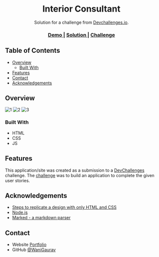 <!-- Please update value in the {}  -->

<h1 align="center">Interior Consultant</h1>

<div align="center">
   Solution for a challenge from  <a href="http://devchallenges.io" target="_blank">Devchallenges.io</a>.
</div>

<div align="center">
  <h3>
    <a href="https://interiorgw.netlify.app/">
      Demo
    </a>
    <span> | </span>
    <a href="https://interiorgw.netlify.app/">
      Solution
    </a>
    <span> | </span>
    <a href="https://devchallenges.io/challenges/Jymh2b2FyebRTUljkNcb">
      Challenge
    </a>
  </h3>
</div>

<!-- TABLE OF CONTENTS -->

## Table of Contents

- [Overview](#overview)
  - [Built With](#built-with)
- [Features](#features)
- [Contact](#contact)
- [Acknowledgements](#acknowledgements)

<!-- OVERVIEW -->

## Overview

![1](https://github.com/WaniGaurav/interior/assets/25397564/6eacaaa7-51a7-4ce1-9580-92ce22c92132)
![2](https://github.com/WaniGaurav/interior/assets/25397564/0cfb3a4f-e02a-431e-9176-a709df639bc1)
![3](https://github.com/WaniGaurav/interior/assets/25397564/7481488a-cdb2-4c6d-8707-303983c5c824)


### Built With

<!-- This section should list any major frameworks that you built your project using. Here are a few examples.-->

- HTML
- CSS
- JS

## Features

<!-- List the features of your application or follow the template. Don't share the figma file here :) -->

This application/site was created as a submission to a [DevChallenges](https://devchallenges.io/challenges) challenge. The [challenge](https://devchallenges.io/challenges/Jymh2b2FyebRTUljkNcb) was to build an application to complete the given user stories.

## Acknowledgements

<!-- This section should list any articles or add-ons/plugins that helps you to complete the project. This is optional but it will help you in the future. For exmpale -->

- [Steps to replicate a design with only HTML and CSS](https://devchallenges-blogs.web.app/how-to-replicate-design/)
- [Node.js](https://nodejs.org/)
- [Marked - a markdown parser](https://github.com/chjj/marked)

## Contact

- Website [Portfolio](https://gauravwani-portfolio.netlify.app/)
- GitHub [@WaniGaurav](https://github.com/WaniGaurav/interior/tree/main)
